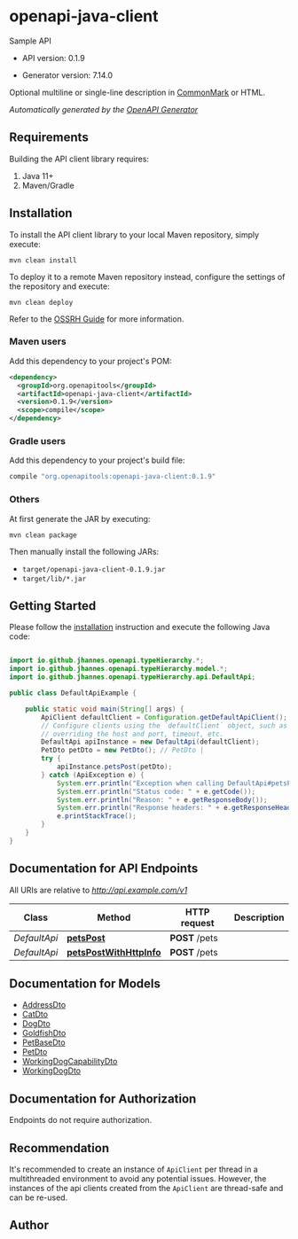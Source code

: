 # openapi-java-client

Sample API

- API version: 0.1.9

- Generator version: 7.14.0

Optional multiline or single-line description in [CommonMark](http://commonmark.org/help/) or HTML.


*Automatically generated by the [OpenAPI Generator](https://openapi-generator.tech)*

## Requirements

Building the API client library requires:

1. Java 11+
2. Maven/Gradle

## Installation

To install the API client library to your local Maven repository, simply execute:

```shell
mvn clean install
```

To deploy it to a remote Maven repository instead, configure the settings of the repository and execute:

```shell
mvn clean deploy
```

Refer to the [OSSRH Guide](http://central.sonatype.org/pages/ossrh-guide.html) for more information.

### Maven users

Add this dependency to your project's POM:

```xml
<dependency>
  <groupId>org.openapitools</groupId>
  <artifactId>openapi-java-client</artifactId>
  <version>0.1.9</version>
  <scope>compile</scope>
</dependency>
```

### Gradle users

Add this dependency to your project's build file:

```groovy
compile "org.openapitools:openapi-java-client:0.1.9"
```

### Others

At first generate the JAR by executing:

```shell
mvn clean package
```

Then manually install the following JARs:

- `target/openapi-java-client-0.1.9.jar`
- `target/lib/*.jar`

## Getting Started

Please follow the [installation](#installation) instruction and execute the following Java code:

```java

import io.github.jhannes.openapi.typeHierarchy.*;
import io.github.jhannes.openapi.typeHierarchy.model.*;
import io.github.jhannes.openapi.typeHierarchy.api.DefaultApi;

public class DefaultApiExample {

    public static void main(String[] args) {
        ApiClient defaultClient = Configuration.getDefaultApiClient();
        // Configure clients using the `defaultClient` object, such as
        // overriding the host and port, timeout, etc.
        DefaultApi apiInstance = new DefaultApi(defaultClient);
        PetDto petDto = new PetDto(); // PetDto | 
        try {
            apiInstance.petsPost(petDto);
        } catch (ApiException e) {
            System.err.println("Exception when calling DefaultApi#petsPost");
            System.err.println("Status code: " + e.getCode());
            System.err.println("Reason: " + e.getResponseBody());
            System.err.println("Response headers: " + e.getResponseHeaders());
            e.printStackTrace();
        }
    }
}

```

## Documentation for API Endpoints

All URIs are relative to *http://api.example.com/v1*

Class | Method | HTTP request | Description
------------ | ------------- | ------------- | -------------
*DefaultApi* | [**petsPost**](docs/DefaultApi.md#petsPost) | **POST** /pets | 
*DefaultApi* | [**petsPostWithHttpInfo**](docs/DefaultApi.md#petsPostWithHttpInfo) | **POST** /pets | 


## Documentation for Models

 - [AddressDto](docs/AddressDto.md)
 - [CatDto](docs/CatDto.md)
 - [DogDto](docs/DogDto.md)
 - [GoldfishDto](docs/GoldfishDto.md)
 - [PetBaseDto](docs/PetBaseDto.md)
 - [PetDto](docs/PetDto.md)
 - [WorkingDogCapabilityDto](docs/WorkingDogCapabilityDto.md)
 - [WorkingDogDto](docs/WorkingDogDto.md)


<a id="documentation-for-authorization"></a>
## Documentation for Authorization

Endpoints do not require authorization.


## Recommendation

It's recommended to create an instance of `ApiClient` per thread in a multithreaded environment to avoid any potential issues.
However, the instances of the api clients created from the `ApiClient` are thread-safe and can be re-used.

## Author



